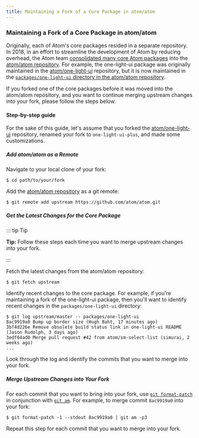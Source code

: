 ```yaml
---
title: Maintaining a Fork of a Core Package in atom/atom
---
```


### Maintaining a Fork of a Core Package in atom/atom

Originally, each of Atom's core packages resided in a separate repository. In 2018, in an effort to streamline the development of Atom by reducing overhead, the Atom team [consolidated many core Atom packages][consolidation] into the [atom/atom repository][atom-repo]. For example, the one-light-ui package was originally maintained in the [atom/one-light-ui][one-light-ui-repo] repository, but it is now maintained in the [`packages/one-light-ui` directory in the atom/atom repository][one-light-ui-dir].

If you forked one of the core packages before it was moved into the atom/atom repository, and you want to continue merging upstream changes into your fork, please follow the steps below.

#### Step-by-step guide

For the sake of this guide, let's assume that you forked the [atom/one-light-ui][one-light-ui-repo] repository, renamed your fork to `one-light-ui-plus`, and made some customizations.

##### Add atom/atom as a Remote

Navigate to your local clone of your fork:

```command-line
$ cd path/to/your/fork
```

Add the [atom/atom repository][atom-repo] as a git remote:

```command-line
$ git remote add upstream https://github.com/atom/atom.git
```

##### Get the Latest Changes for the Core Package

::: tip Tip

**Tip:** Follow these steps each time you want to merge upstream changes into your fork.

:::

Fetch the latest changes from the atom/atom repository:

```command-line
$ git fetch upstream
```

Identify recent changes to the core package. For example, if you're maintaining a fork of the one-light-ui package, then you'll want to identify recent changes in the `packages/one-light-ui` directory:

```command-line
$ git log upstream/master -- packages/one-light-ui
8ac9919a0 Bump up border size (Hugh Baht, 17 minutes ago)
3bf4d226e Remove obsolete build status link in one-light-ui README (Jason Rudolph, 3 days ago)
3edf64ad0 Merge pull request #42 from atom/sm-select-list (simurai, 2 weeks ago)
...
```

Look through the log and identify the commits that you want to merge into your fork.

##### Merge Upstream Changes into Your Fork

For each commit that you want to bring into your fork, use [`git format-patch`][git-format-patch] in conjunction with [`git am`][git-am]. For example, to merge commit `8ac9919a0` into your fork:

```command-line
$ git format-patch -1 --stdout 8ac9919a0 | git am -p3
```

Repeat this step for each commit that you want to merge into your fork.

[atom-repo]: https://github.com/atom/atom
[one-light-ui-repo]: https://github.com/atom/one-light-ui
[one-light-ui-dir]: https://github.com/atom/atom/tree/master/packages/one-light-ui
[consolidation]: https://github.com/atom/atom/blob/master/docs/rfcs/003-consolidate-core-packages.md
[git-am]: https://git-scm.com/docs/git-am
[git-format-patch]: https://git-scm.com/docs/git-format-patch
